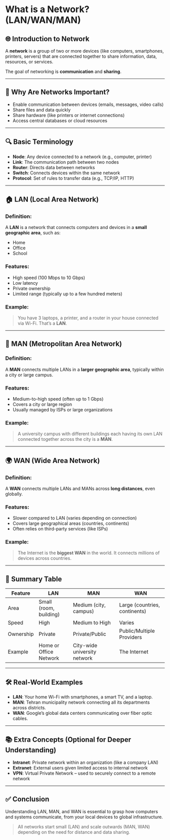 
# What is a Network? (LAN/WAN/MAN)

## 🌐 Introduction to Network

A **network** is a group of two or more devices (like computers, smartphones, printers, servers) that are connected together to share information, data, resources, or services.

The goal of networking is **communication** and **sharing**.

---

## 📌 Why Are Networks Important?

- Enable communication between devices (emails, messages, video calls)
- Share files and data quickly
- Share hardware (like printers or internet connections)
- Access central databases or cloud resources

---

## 🔍 Basic Terminology

- **Node**: Any device connected to a network (e.g., computer, printer)
- **Link**: The communication path between two nodes
- **Router**: Directs data between networks
- **Switch**: Connects devices within the same network
- **Protocol**: Set of rules to transfer data (e.g., TCP/IP, HTTP)

---

## 🏠 LAN (Local Area Network)

### Definition:
A **LAN** is a network that connects computers and devices in a **small geographic area**, such as:
- Home
- Office
- School

### Features:
- High speed (100 Mbps to 10 Gbps)
- Low latency
- Private ownership
- Limited range (typically up to a few hundred meters)

### Example:
> You have 3 laptops, a printer, and a router in your house connected via Wi-Fi. That’s a **LAN**.

---

## 🌆 MAN (Metropolitan Area Network)

### Definition:
A **MAN** connects multiple LANs in a **larger geographic area**, typically within a city or large campus.

### Features:
- Medium-to-high speed (often up to 1 Gbps)
- Covers a city or large region
- Usually managed by ISPs or large organizations

### Example:
> A university campus with different buildings each having its own LAN connected together across the city is a **MAN**.

---

## 🌍 WAN (Wide Area Network)

### Definition:
A **WAN** connects multiple LANs and MANs across **long distances**, even globally.

### Features:
- Slower compared to LAN (varies depending on connection)
- Covers large geographical areas (countries, continents)
- Often relies on third-party services (like ISPs)

### Example:
> The Internet is the **biggest WAN** in the world. It connects millions of devices across countries.

---

## 🧠 Summary Table

| Feature        | LAN                      | MAN                          | WAN                            |
|----------------|---------------------------|-------------------------------|--------------------------------|
| Area           | Small (room, building)    | Medium (city, campus)         | Large (countries, continents)  |
| Speed          | High                      | Medium to High                | Varies                         |
| Ownership      | Private                   | Private/Public                | Public/Multiple Providers      |
| Example        | Home or Office Network    | City-wide university network  | The Internet                   |

---

## 🛠️ Real-World Examples

- **LAN**: Your home Wi-Fi with smartphones, a smart TV, and a laptop.
- **MAN**: Tehran municipality network connecting all its departments across districts.
- **WAN**: Google’s global data centers communicating over fiber optic cables.

---

## 📚 Extra Concepts (Optional for Deeper Understanding)

- **Intranet**: Private network within an organization (like a company LAN)
- **Extranet**: External users given limited access to internal network
- **VPN**: Virtual Private Network – used to securely connect to a remote network

---

## ✅ Conclusion

Understanding LAN, MAN, and WAN is essential to grasp how computers and systems communicate, from your local devices to global infrastructure.

> All networks start small (LAN) and scale outwards (MAN, WAN) depending on the need for distance and data sharing.

